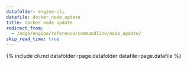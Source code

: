 ```yaml
---
datafolder: engine-cli
datafile: docker_node_update
title: docker node update
redirect_from:
  - /edge/engine/reference/commandline/node_update/
skip_read_time: true
---
```

<!--
Sorry, but the contents of this page are automatically generated from
Docker's source code. If you want to suggest a change to the text that appears
here, you'll need to find the string by searching this repo:

https://github.com/docker/cli
-->
{% include cli.md datafolder=page.datafolder datafile=page.datafile %}
